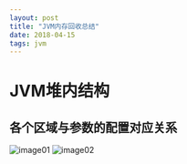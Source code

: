 ```yaml
---
layout: post
title: "JVM内存回收总结"
date: 2018-04-15
tags: jvm
---
```



# JVM堆内结构
## 各个区域与参数的配置对应关系
![image01](https://igithu.github.io/summary/images/jvm-con.png)
![image02](https://igithu.github.io/summary/images/gc-ratio.png)


